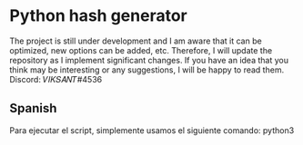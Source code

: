 # Python hash generator

The project is still under development and I am aware that it can be optimized, new options can be added, etc. Therefore, I will update the repository as I implement significant changes.
If you have an idea that you think may be interesting or any suggestions, I will be happy to read them. Discord: 𝑉𝐼𝐾𝑆𝐴𝑁𝑇#4536

## Spanish

Para ejecutar el script, simplemente usamos el siguiente comando:
python3 <script> 

e introducimos los datos que se nos vayan pidiendo.

## English

To run the script, we simply use the following command:
python3 <script> 
and enter the requested data.





